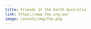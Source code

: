 ```yaml
---
title: Friends of the Earth Australia
link: https://www.foe.org.au/
image: /assets/img/foe.png
---
```


